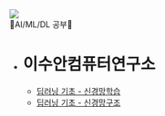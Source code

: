 <img src="https://blog.kakaocdn.net/dn/bwYfPR/btrzTfXlkpc/UQH1zD8QhAJrwkNlnKjPNK/img.jpg">

</br>
📗AI/ML/DL 공부📗

</br>

- # 이수안컴퓨터연구소
  - [딥러닝 기초 - 신경망학습](https://www.youtube.com/watch?v=yocALgANi28&t=7s)
  - [딥러닝 기초 - 신경망구조](https://www.youtube.com/watch?v=kHXrjyqyfE4)